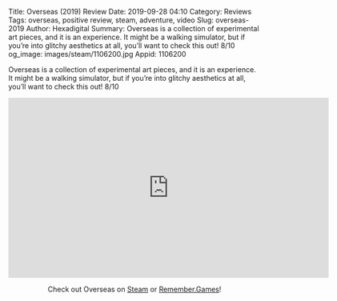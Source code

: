 Title: Overseas (2019) Review
Date: 2019-09-28 04:10
Category: Reviews
Tags: overseas, positive review, steam, adventure, video
Slug: overseas-2019
Author: Hexadigital
Summary: Overseas is a collection of experimental art pieces, and it is an experience. It might be a walking simulator, but if you’re into glitchy aesthetics at all, you’ll want to check this out! 8/10
og_image: images/steam/1106200.jpg
Appid: 1106200

Overseas is a collection of experimental art pieces, and it is an experience. It might be a walking simulator, but if you’re into glitchy aesthetics at all, you’ll want to check this out! 8/10

<center><iframe src="https://www.youtube.com/embed/OP7IYTsVziI?feature=oembed" allow="accelerometer; autoplay; encrypted-media; gyroscope; picture-in-picture" width="640" height="360" frameborder="0"></iframe>

Check out Overseas on [Steam](https://store.steampowered.com/app/1106200/?curator_clanid=34633900) or [Remember.Games](https://remember.games/game/2653/)!</center>